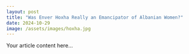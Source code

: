 ```yaml
---
layout: post
title: "Was Enver Hoxha Really an Emancipator of Albanian Women?"
date: 2024-10-29
image: /assets/images/hoxha.jpg
---
```


Your article content here...
